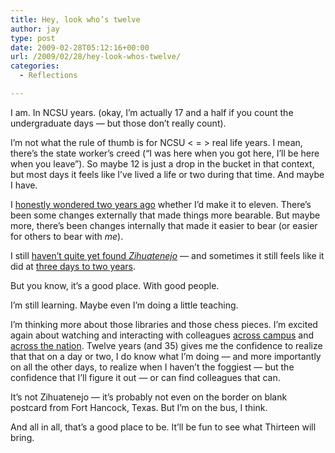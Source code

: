 ```yaml
---
title: Hey, look who’s twelve
author: jay
type: post
date: 2009-02-28T05:12:16+00:00
url: /2009/02/28/hey-look-whos-twelve/
categories:
  - Reflections

---
```

I am. In NCSU years. (okay, I’m actually 17 and a half if you count the undergraduate days — but those don’t really count).

I’m not what the rule of thumb is for NCSU < = > real life years. I mean, there’s the state worker’s creed (“I was here when you got here, I’ll be here when you leave”). So maybe 12 is just a drop in the bucket in that context, but most days it feels like I’ve lived a life or two during that time. And maybe I have.

I [honestly wondered two years ago][1] whether I’d make it to eleven. There’s been some changes externally that made things more bearable. But maybe more, there’s been changes internally that made it easier to bear (or easier for others to bear with _me_).

I still [haven’t quite yet found _Zihuatenejo_][2] — and sometimes it still feels like it did at [three days to two years][3].

But you know, it’s a good place. With good people.

I’m still learning. Maybe even I’m doing a little teaching.

I’m thinking more about those libraries and those chess pieces. I’m excited again about watching and interacting with colleagues [across campus][4] and [across the nation][5]. Twelve years (and 35) gives me the confidence to realize that that on a day or two, I do know what I’m doing — and more importantly on all the other days, to realize when I haven’t the foggiest — but the confidence that I’ll figure it out — or can find colleagues that can.

It’s not Zihuatenejo — it’s probably not even on the border on blank postcard from Fort Hancock, Texas. But I’m on the bus, I think.

And all in all, that’s a good place to be. It’ll be fun to see what Thirteen will bring.

 [1]: /2007/02/27/these-go-to-eleven/
 [2]: /2005/04/07/brooks-was-here/
 [3]: /2007/07/18/three-days-to-two-years/
 [4]: http://ncsuwebdev.ning.com/
 [5]: http://friendfeed.com/jasonadamyoung/friends